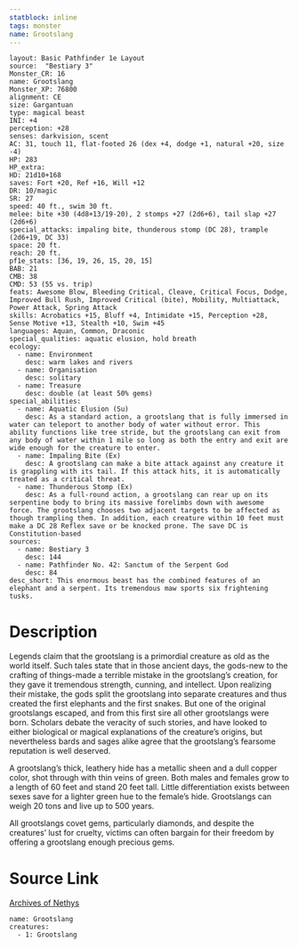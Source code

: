 ```yaml
---
statblock: inline
tags: monster
name: Grootslang
---
```

```statblock
layout: Basic Pathfinder 1e Layout
source:  "Bestiary 3"
Monster_CR: 16
name: Grootslang
Monster_XP: 76800
alignment: CE
size: Gargantuan
type: magical beast
INI: +4
perception: +28
senses: darkvision, scent
AC: 31, touch 11, flat-footed 26 (dex +4, dodge +1, natural +20, size -4)
HP: 283
HP_extra: 
HD: 21d10+168
saves: Fort +20, Ref +16, Will +12
DR: 10/magic
SR: 27
speed: 40 ft., swim 30 ft.
melee: bite +30 (4d8+13/19-20), 2 stomps +27 (2d6+6), tail slap +27 (2d6+6)
special_attacks: impaling bite, thunderous stomp (DC 28), trample (2d6+19, DC 33)
space: 20 ft.
reach: 20 ft.
pf1e_stats: [36, 19, 26, 15, 20, 15]
BAB: 21
CMB: 38
CMD: 53 (55 vs. trip)
feats: Awesome Blow, Bleeding Critical, Cleave, Critical Focus, Dodge, Improved Bull Rush, Improved Critical (bite), Mobility, Multiattack, Power Attack, Spring Attack
skills: Acrobatics +15, Bluff +4, Intimidate +15, Perception +28, Sense Motive +13, Stealth +10, Swim +45
languages: Aquan, Common, Draconic
special_qualities: aquatic elusion, hold breath
ecology:
  - name: Environment
    desc: warm lakes and rivers
  - name: Organisation
    desc: solitary
  - name: Treasure
    desc: double (at least 50% gems)
special_abilities:
  - name: Aquatic Elusion (Su)
    desc: As a standard action, a grootslang that is fully immersed in water can teleport to another body of water without error. This ability functions like tree stride, but the grootslang can exit from any body of water within 1 mile so long as both the entry and exit are wide enough for the creature to enter.
  - name: Impaling Bite (Ex)
    desc: A grootslang can make a bite attack against any creature it is grappling with its tail. If this attack hits, it is automatically treated as a critical threat.
  - name: Thunderous Stomp (Ex)
    desc: As a full-round action, a grootslang can rear up on its serpentine body to bring its massive forelimbs down with awesome force. The grootslang chooses two adjacent targets to be affected as though trampling them. In addition, each creature within 10 feet must make a DC 28 Reflex save or be knocked prone. The save DC is Constitution-based
sources:
  - name: Bestiary 3
    desc: 144
  - name: Pathfinder No. 42: Sanctum of the Serpent God
    desc: 84
desc_short: This enormous beast has the combined features of an elephant and a serpent. Its tremendous maw sports six frightening tusks.
```
# Description
Legends claim that the grootslang is a primordial creature as old as the world itself. Such tales state that in those ancient days, the gods-new to the crafting of things-made a terrible mistake in the grootslang’s creation, for they gave it tremendous strength, cunning, and intellect. Upon realizing their mistake, the gods split the grootslang into separate creatures and thus created the first elephants and the first snakes. But one of the original grootslangs escaped, and from this first sire all other grootslangs were born. Scholars debate the veracity of such stories, and have looked to either biological or magical explanations of the creature’s origins, but nevertheless bards and sages alike agree that the grootslang’s fearsome reputation is well deserved.

A grootslang’s thick, leathery hide has a metallic sheen and a dull copper color, shot through with thin veins of green. Both males and females grow to a length of 60 feet and stand 20 feet tall. Little differentiation exists between sexes save for a lighter green hue to the female’s hide. Grootslangs can weigh 20 tons and live up to 500 years.

All grootslangs covet gems, particularly diamonds, and despite the creatures’ lust for cruelty, victims can often bargain for their freedom by offering a grootslang enough precious gems.
# Source Link
[Archives of Nethys](https://aonprd.com/MonsterDisplay.aspx?ItemName=Grootslang)
```encounter-table
name: Grootslang
creatures:
  - 1: Grootslang
```
